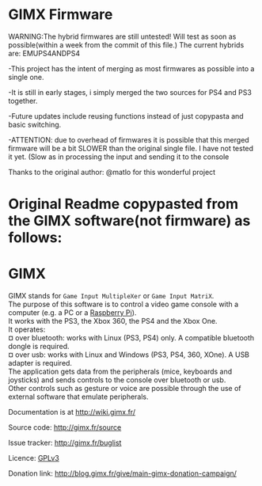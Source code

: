 GIMX Firmware 
====
WARNING:The hybrid firmwares are still untested! Will test as soon as possible(within a week from the commit of this file.)
The current hybrids are:
EMUPS4ANDPS4

-This project has the intent of merging as most firmwares as possible into a single one. 

-It is still in early stages, i simply merged the two sources for PS4 and PS3 together.

-Future updates include reusing functions instead of just copypasta and basic switching.

-ATTENTION: due to overhead of firmwares it is possible that this merged firmware will be a bit SLOWER than the original single file.
 I have not tested it yet. (Slow as in processing the input and sending it to the console

Thanks to the original author: @matlo for this wonderful project

Original Readme copypasted from the GIMX software(not firmware) as follows:
====
GIMX
====

GIMX stands for `Game Input MultipleXer` or `Game Input MatriX`.  
The purpose of this software is to control a video game console with a computer (e.g. a PC or a [Raspberry Pi](http://www.raspberrypi.org/)).  
It works with the PS3, the Xbox 360, the PS4 and the Xbox One.  
It operates:  
¤ over bluetooth: works with Linux (PS3, PS4) only. A compatible bluetooth dongle is required.  
¤ over usb: works with Linux and Windows (PS3, PS4, 360, XOne). A USB adapter is required.  
The application gets data from the peripherals (mice, keyboards and joysticks) and sends controls to the console over bluetooth or usb.  
Other controls such as gesture or voice are possible through the use of external software that emulate peripherals.  

Documentation is at http://wiki.gimx.fr/  

Source code: http://gimx.fr/source  

Issue tracker: http://gimx.fr/buglist  

Licence: [GPLv3](https://www.gnu.org/copyleft/gpl.html)  

Donation link: http://blog.gimx.fr/give/main-gimx-donation-campaign/
